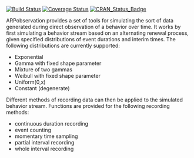 [![Build Status](https://travis-ci.org/jepusto/ARPobservation.svg?branch=master)](https://travis-ci.org/jepusto/ARPobservation)
[![Coverage Status](https://img.shields.io/codecov/c/github/jepusto/ARPobservation/master.svg)](https://codecov.io/github/jepusto/ARPobservation?branch=master)
[![CRAN_Status_Badge](http://www.r-pkg.org/badges/version/ARPobservation)](http://cran.r-project.org/package=ARPobservation)

ARPobservation provides a set of tools for simulating the sort of data generated during direct observation of a behavior over time. It works by first simulating a behavior stream based on an alternating renewal process, given specified distributions of event durations and interim times. The following distributions are currently supported:

* Exponential
* Gamma with fixed shape parameter
* Mixture of two gammas
* Weibull with fixed shape parameter
* Uniform(0,x)
* Constant (degenerate)

Different methods of recording data can then be applied to the simulated behavior stream. Functions are provided for the following recording methods: 

* continuous duration recording 
* event counting
* momentary time sampling
* partial interval recording
* whole interval recording

